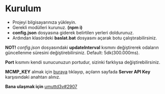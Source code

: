 # Kurulum
- Projeyi bilgisayarınıza yükleyin.
- Gerekli modülleri kurunuz. **(npm i)**
- **config.json** dosyasına giderek belirtilen yerleri doldurunuz.
- Ardından klasördeki **baslat.bat** dosyasını açarak botu çalıştırabilirsiniz. 

**NOT!** *config.json* dosyasındaki **updateInterval** kısmını değiştirerek odaların güncellenme süresini değiştirebilirsiniz. Default: 5dk(300.000ms).

**Port** kısmını kendi sunucunuzun portudur, sizinki farklıysa değiştirebilirsiniz.

**MCMP_KEY** almak için [buraya](https://minecraft-mp.com/servers/manage/) tıklayıp, açılann sayfada **Server API Key** karşısındaki anahtarı alınız.

**Bana ulaşmak için** [umuttd3v#2907](https://discord.com/users/423918142385815552)
